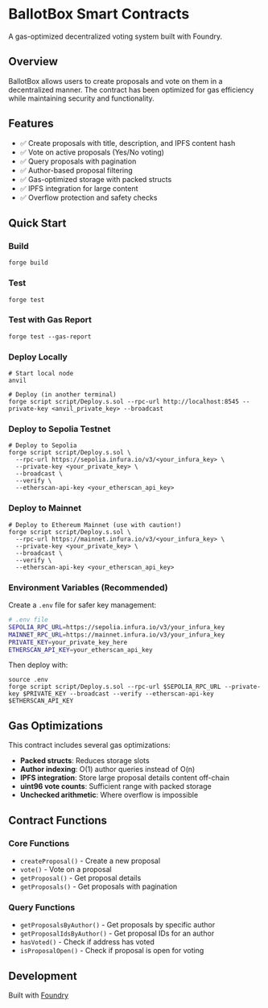 # BallotBox Smart Contracts

A gas-optimized decentralized voting system built with Foundry.

## Overview

BallotBox allows users to create proposals and vote on them in a decentralized manner. The contract has been optimized for gas efficiency while maintaining security and functionality.

## Features

- ✅ Create proposals with title, description, and IPFS content hash
- ✅ Vote on active proposals (Yes/No voting)
- ✅ Query proposals with pagination
- ✅ Author-based proposal filtering
- ✅ Gas-optimized storage with packed structs
- ✅ IPFS integration for large content
- ✅ Overflow protection and safety checks

## Quick Start

### Build
```shell
forge build
```

### Test
```shell
forge test
```

### Test with Gas Report
```shell
forge test --gas-report
```

### Deploy Locally
```shell
# Start local node
anvil

# Deploy (in another terminal)
forge script script/Deploy.s.sol --rpc-url http://localhost:8545 --private-key <anvil_private_key> --broadcast
```

### Deploy to Sepolia Testnet
```shell
# Deploy to Sepolia
forge script script/Deploy.s.sol \
  --rpc-url https://sepolia.infura.io/v3/<your_infura_key> \
  --private-key <your_private_key> \
  --broadcast \
  --verify \
  --etherscan-api-key <your_etherscan_api_key>
```

### Deploy to Mainnet
```shell
# Deploy to Ethereum Mainnet (use with caution!)
forge script script/Deploy.s.sol \
  --rpc-url https://mainnet.infura.io/v3/<your_infura_key> \
  --private-key <your_private_key> \
  --broadcast \
  --verify \
  --etherscan-api-key <your_etherscan_api_key>
```

### Environment Variables (Recommended)
Create a `.env` file for safer key management:
```bash
# .env file
SEPOLIA_RPC_URL=https://sepolia.infura.io/v3/your_infura_key
MAINNET_RPC_URL=https://mainnet.infura.io/v3/your_infura_key
PRIVATE_KEY=your_private_key_here
ETHERSCAN_API_KEY=your_etherscan_api_key
```

Then deploy with:
```shell
source .env
forge script script/Deploy.s.sol --rpc-url $SEPOLIA_RPC_URL --private-key $PRIVATE_KEY --broadcast --verify --etherscan-api-key $ETHERSCAN_API_KEY
```

## Gas Optimizations

This contract includes several gas optimizations:

- **Packed structs**: Reduces storage slots
- **Author indexing**: O(1) author queries instead of O(n)
- **IPFS integration**: Store large proposal details content off-chain
- **uint96 vote counts**: Sufficient range with packed storage
- **Unchecked arithmetic**: Where overflow is impossible

## Contract Functions

### Core Functions
- `createProposal()` - Create a new proposal
- `vote()` - Vote on a proposal
- `getProposal()` - Get proposal details
- `getProposals()` - Get proposals with pagination

### Query Functions
- `getProposalsByAuthor()` - Get proposals by specific author
- `getProposalIdsByAuthor()` - Get proposal IDs for an author
- `hasVoted()` - Check if address has voted
- `isProposalOpen()` - Check if proposal is open for voting

## Development

Built with [Foundry](https://book.getfoundry.sh/)
